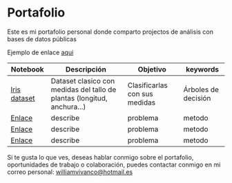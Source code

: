 # Portafolio
Este es mi portafolio personal donde comparto projectos de análisis con bases de datos públicas 


Ejemplo de enlace [aqui](https://www.kaggle.com/artgor/russia-usa-india-and-other-countries) 


| Notebook | Descripción | Objetivo| keywords |
|-------|--------|---------|---------|
|[ Iris dataset ](https://nbviewer.jupyter.org/github/Aibloy/Python/blob/master/Arboles%20de%20decisi%C3%B3n%20.ipynb)| Dataset clasico con medidas del tallo de plantas (longitud, anchura...)| Clasificarlas con sus medidas  | Árboles de decisión|
|[Enlace](link)| describe | problema | metodo |
|[Enlace](link)| describe | problema | metodo |
|[Enlace](link)| describe | problema | metodo |









Si te gusta lo que ves, deseas hablar conmigo sobre el portafolio, oportunidades de trabajo o colaboración, puedes contactar conmigo en mi correo personal: williamvivanco@hotmail.es 

